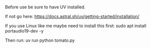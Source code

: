 Before use be sure to have UV installed.

If not go here:
https://docs.astral.sh/uv/getting-started/installation/

If you use Linux like me maybe need to install this first:
sudo apt install portaudio19-dev -y

Then run:
uv run python tomato.py
